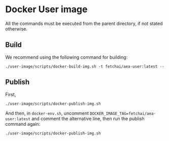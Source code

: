 # Docker User image

All the commands must be executed from the parent directory, if not stated otherwise.

## Build

We recommend using the following command for building:

    ./user-image/scripts/docker-build-img.sh -t fetchai/aea-user:latest --

## Publish

First,

    ./user-image/scripts/docker-publish-img.sh

And then, in `docker-env.sh`, uncomment `DOCKER_IMAGE_TAG=fetchai/aea-user:latest` and comment the alternative line, then run the publish command again: 

    ./user-image/scripts/docker-publish-img.sh
